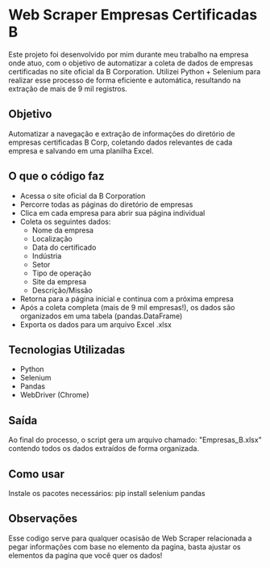 # Web Scraper Empresas Certificadas B

Este projeto foi desenvolvido por mim durante meu trabalho na empresa onde atuo, com o objetivo de automatizar a coleta de dados de empresas certificadas no site oficial da B Corporation. Utilizei Python + Selenium para realizar esse processo de forma eficiente e automática, resultando na extração de mais de 9 mil registros.

## Objetivo

Automatizar a navegação e extração de informações do diretório de empresas certificadas B Corp, coletando dados relevantes de cada empresa e salvando em uma planilha Excel.

## O que o código faz

- Acessa o site oficial da B Corporation
- Percorre todas as páginas do diretório de empresas
- Clica em cada empresa para abrir sua página individual
- Coleta os seguintes dados:
  - Nome da empresa
  - Localização
  - Data do certificado
  - Indústria
  - Setor
  - Tipo de operação
  - Site da empresa
  - Descrição/Missão
- Retorna para a página inicial e continua com a próxima empresa
- Após a coleta completa (mais de 9 mil empresas!), os dados são organizados em uma tabela (pandas.DataFrame)
- Exporta os dados para um arquivo Excel .xlsx

## Tecnologias Utilizadas

- Python
- Selenium
- Pandas
- WebDriver (Chrome)

## Saída

Ao final do processo, o script gera um arquivo chamado: "Empresas_B.xlsx" contendo todos os dados extraídos de forma organizada.

## Como usar

Instale os pacotes necessários:
pip install selenium pandas

## Observações

Esse codigo serve para qualquer ocasisão de Web Scraper relacionada a pegar informações com base no elemento da pagina, basta ajustar os elementos da pagina que você quer os dados!

